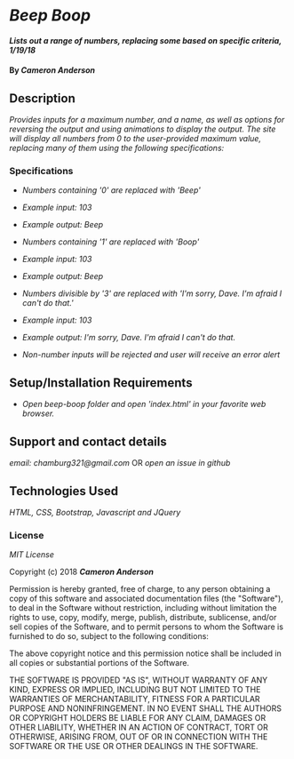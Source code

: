 # _Beep Boop_

#### _Lists out a range of numbers, replacing some based on specific criteria, 1/19/18_

#### By _**Cameron Anderson**_

## Description

_Provides inputs for a maximum number, and a name, as well as options for reversing the output and using animations to display the output. The site will display all numbers from 0 to the user-provided maximum value, replacing many of them using the following specifications:_

### Specifications

* _Numbers containing '0' are replaced with 'Beep'_
 * _Example input: 103_
 * _Example output: Beep_
 
* _Numbers containing '1' are replaced with 'Boop'_
 * _Example input: 103_
 * _Example output: Beep_
 
* _Numbers divisible by '3' are replaced with 'I'm sorry, Dave. I'm afraid I can't do that.'_
 * _Example input: 103_
 * _Example output: I'm sorry, Dave. I'm afraid I can't do that._
 
* _Non-number inputs will be rejected and user will receive an error alert_


## Setup/Installation Requirements

* _Open beep-boop folder and open 'index.html' in your favorite web browser._

## Support and contact details

_email: chamburg321@gmail.com_
OR
_open an issue in github_

## Technologies Used

_HTML, CSS, Bootstrap, Javascript and JQuery_

### License

*MIT License*

Copyright (c) 2018 **_Cameron Anderson_**

Permission is hereby granted, free of charge, to any person obtaining a copy
of this software and associated documentation files (the "Software"), to deal
in the Software without restriction, including without limitation the rights
to use, copy, modify, merge, publish, distribute, sublicense, and/or sell
copies of the Software, and to permit persons to whom the Software is
furnished to do so, subject to the following conditions:

The above copyright notice and this permission notice shall be included in all
copies or substantial portions of the Software.

THE SOFTWARE IS PROVIDED "AS IS", WITHOUT WARRANTY OF ANY KIND, EXPRESS OR
IMPLIED, INCLUDING BUT NOT LIMITED TO THE WARRANTIES OF MERCHANTABILITY,
FITNESS FOR A PARTICULAR PURPOSE AND NONINFRINGEMENT. IN NO EVENT SHALL THE
AUTHORS OR COPYRIGHT HOLDERS BE LIABLE FOR ANY CLAIM, DAMAGES OR OTHER
LIABILITY, WHETHER IN AN ACTION OF CONTRACT, TORT OR OTHERWISE, ARISING FROM,
OUT OF OR IN CONNECTION WITH THE SOFTWARE OR THE USE OR OTHER DEALINGS IN THE
SOFTWARE.